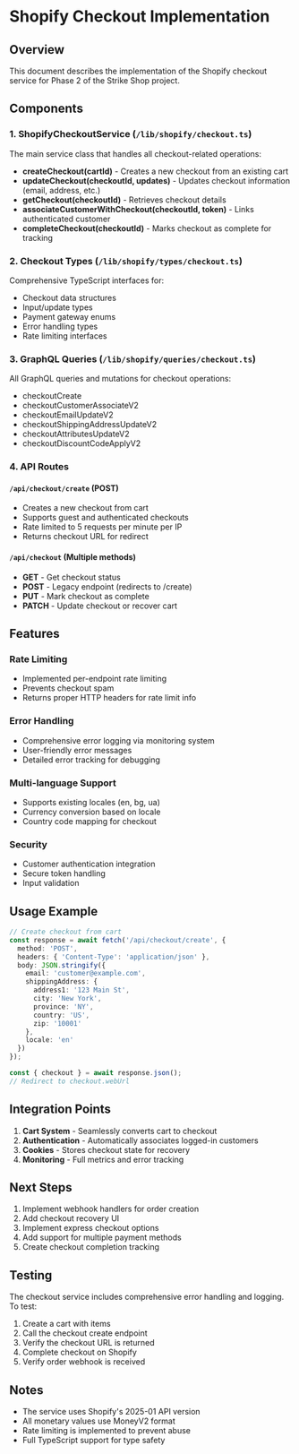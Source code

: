 # Shopify Checkout Implementation

## Overview

This document describes the implementation of the Shopify checkout service for Phase 2 of the Strike Shop project.

## Components

### 1. ShopifyCheckoutService (`/lib/shopify/checkout.ts`)

The main service class that handles all checkout-related operations:

- **createCheckout(cartId)** - Creates a new checkout from an existing cart
- **updateCheckout(checkoutId, updates)** - Updates checkout information (email, address, etc.)
- **getCheckout(checkoutId)** - Retrieves checkout details
- **associateCustomerWithCheckout(checkoutId, token)** - Links authenticated customer
- **completeCheckout(checkoutId)** - Marks checkout as complete for tracking

### 2. Checkout Types (`/lib/shopify/types/checkout.ts`)

Comprehensive TypeScript interfaces for:
- Checkout data structures
- Input/update types
- Payment gateway enums
- Error handling types
- Rate limiting interfaces

### 3. GraphQL Queries (`/lib/shopify/queries/checkout.ts`)

All GraphQL queries and mutations for checkout operations:
- checkoutCreate
- checkoutCustomerAssociateV2
- checkoutEmailUpdateV2
- checkoutShippingAddressUpdateV2
- checkoutAttributesUpdateV2
- checkoutDiscountCodeApplyV2

### 4. API Routes

#### `/api/checkout/create` (POST)
- Creates a new checkout from cart
- Supports guest and authenticated checkouts
- Rate limited to 5 requests per minute per IP
- Returns checkout URL for redirect

#### `/api/checkout` (Multiple methods)
- **GET** - Get checkout status
- **POST** - Legacy endpoint (redirects to /create)
- **PUT** - Mark checkout as complete
- **PATCH** - Update checkout or recover cart

## Features

### Rate Limiting
- Implemented per-endpoint rate limiting
- Prevents checkout spam
- Returns proper HTTP headers for rate limit info

### Error Handling
- Comprehensive error logging via monitoring system
- User-friendly error messages
- Detailed error tracking for debugging

### Multi-language Support
- Supports existing locales (en, bg, ua)
- Currency conversion based on locale
- Country code mapping for checkout

### Security
- Customer authentication integration
- Secure token handling
- Input validation

## Usage Example

```typescript
// Create checkout from cart
const response = await fetch('/api/checkout/create', {
  method: 'POST',
  headers: { 'Content-Type': 'application/json' },
  body: JSON.stringify({
    email: 'customer@example.com',
    shippingAddress: {
      address1: '123 Main St',
      city: 'New York',
      province: 'NY',
      country: 'US',
      zip: '10001'
    },
    locale: 'en'
  })
});

const { checkout } = await response.json();
// Redirect to checkout.webUrl
```

## Integration Points

1. **Cart System** - Seamlessly converts cart to checkout
2. **Authentication** - Automatically associates logged-in customers
3. **Cookies** - Stores checkout state for recovery
4. **Monitoring** - Full metrics and error tracking

## Next Steps

1. Implement webhook handlers for order creation
2. Add checkout recovery UI
3. Implement express checkout options
4. Add support for multiple payment methods
5. Create checkout completion tracking

## Testing

The checkout service includes comprehensive error handling and logging. To test:

1. Create a cart with items
2. Call the checkout create endpoint
3. Verify the checkout URL is returned
4. Complete checkout on Shopify
5. Verify order webhook is received

## Notes

- The service uses Shopify's 2025-01 API version
- All monetary values use MoneyV2 format
- Rate limiting is implemented to prevent abuse
- Full TypeScript support for type safety